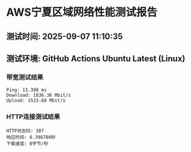 # AWS宁夏区域网络性能测试报告
## 测试时间: 2025-09-07 11:10:35
## 测试环境: GitHub Actions Ubuntu Latest (Linux)

### 带宽测试结果
```
Ping: 13.398 ms
Download: 1836.36 Mbit/s
Upload: 1533.68 Mbit/s
```

### HTTP连接测试结果
```
HTTP状态码: 307
响应时间: 6.398780秒
下载速度: 0字节/秒
```


